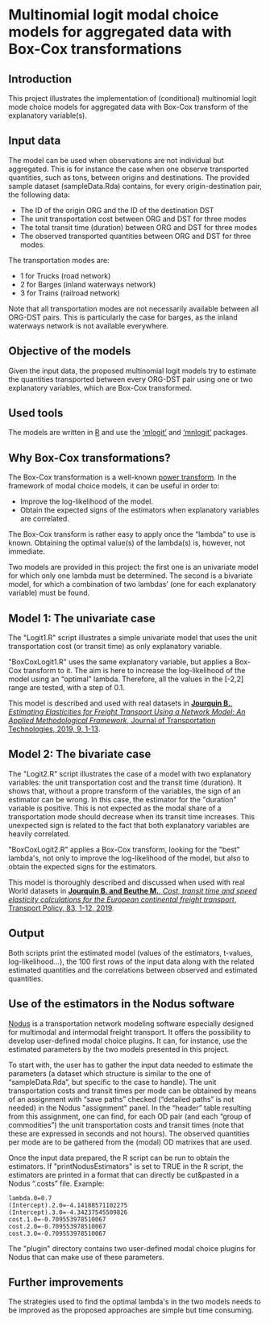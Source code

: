 # Multinomial logit modal choice models for aggregated data with Box-Cox transformations

## Introduction
This project illustrates the implementation of (conditional) multinomial
logit mode choice models for aggregated data with Box-Cox transform
of the explanatory variable(s).

## Input data
The model can be used when observations are not individual but aggregated. 
This is for instance the case when one observe transported quantities, 
such as tons, between origins and destinations. The provided sample dataset 
(sampleData.Rda) contains, for every origin-destination pair, the 
following data:
-	The ID of the origin ORG and the ID of the destination DST
-	The unit transportation cost between ORG and DST for three modes
-	The total transit time (duration) between ORG and DST for three modes
-	The observed transported quantities between ORG and DST for three modes.

The transportation modes are:
-	1 for Trucks (road network)
-	2 for Barges (inland waterways network)
-	3 for Trains (railroad network)

Note that all transportation modes are not necessarily available between 
all ORG-DST pairs. This is particularly the case for barges, as the 
inland waterways network is not available everywhere. 

## Objective of the models
Given the input data, the proposed multinomial logit models try to 
estimate the quantities transported between every ORG-DST pair using one 
or two explanatory variables, which are Box-Cox transformed.

## Used tools
The models are written in [R](https://www.r-project.org) and use the 
[‘mlogit’](https://cran.r-project.org/web/packages/mlogit/index.html) 
and [‘mnlogit’](https://cran.r-project.org/web/packages/mnlogit/index.html) 
packages.

## Why Box-Cox transformations?
The Box-Cox transformation is a well-known 
[power transform](https://en.wikipedia.org/wiki/Power_transform#Box–Cox_transformation). 
In the framework of modal choice models, it can be useful in order to:
-	Improve the log-likelihood of the model.
-	Obtain the expected signs of the estimators when explanatory variables are correlated.

The Box-Cox transform is rather easy to apply once the “lambda” to use is 
known. Obtaining the optimal value(s) of the lambda(s) is, however, not 
immediate. 

Two models are provided in this project: the first one is an univariate 
model for which only one lambda must be determined. The second is a 
bivariate model, for which a combination of two lambdas’ (one for each 
explanatory variable) must be found.

## Model 1: The univariate case
The "Logit1.R" script illustrates a simple univariate model that uses the
unit transportation cost (or transit time) as only explanatory variable.

"BoxCoxLogit1.R" uses the same explanatory variable, but applies a Box-Cox
transform to it. The aim is here  to increase the log-likelihood of 
the model using an “optimal” lambda. Therefore, all the values in 
the [-2,2] range are tested, with a step of 0.1.

This model is described and used with real datasets in 
[**Jourquin B.**, *Estimating Elasticities for Freight Transport Using a 
Network Model: An Applied Methodological Framework*, Journal of 
Transportation Technologies, 2019, 9, 1-13](https://doi.org/10.4236/jtts.2019.91001).

## Model 2: The bivariate case
The "Logit2.R" script illustrates the case of a model with two explanatory 
variables: the unit transportation cost and the transit time (duration).
It shows that, without a propre transform of the variables, the sign of
an estimator can be wrong. In this case, the estimator for the "duration"
variable is positive. This is not expected as the modal share of a 
transportation mode should decrease when its transit time increases. This
unexpected sign is related to the fact that both explanatory variables
are heavily correlated.

"BoxCoxLogit2.R" applies a Box-Cox transform, looking for the "best" 
lambda's, not only to improve the log-likelihood of the model, but also 
to obtain the expected signs for the estimators. 

This model is thoroughly described and discussed when used with real 
World datasets in [**Jourquin B. and Beuthe M.**, *Cost, transit time 
and speed elasticity calculations for the European continental freight 
transport*, Transport Policy, 83, 1-12, 2019](https://doi.org/10.1016/j.tranpol.2019.08.009).

## Output
Both scripts print the estimated model (values of the estimators, t-values,
log-likelihood...), the 100 first rows of the input data along with the
related estimated quantities and the correlations between observed and 
estimated quantities.

## Use of the estimators in the Nodus software
[Nodus](http://nodus.uclouvain.be) is a transportation network modeling 
software especially designed for multimodal and intermodal freight 
transport. It offers the possibility to develop user-defined modal 
choice plugins. It can, for instance, use the estimated parameters by 
the two models presented in this project.

To start with, the user has to gather the input data needed to estimate 
the parameters (a dataset which structure is similar to the one of 
“sampleData.Rda”, but specific to the case to handle). The unit 
transportation costs and transit times per mode can be obtained by means of 
an assignment with “save paths” checked (“detailed paths” is not needed)
in the Nodus "assignment" panel. 
In the “header” table resulting from this assignment, one can find, for 
each OD pair (and each “group of commodities”) the unit transportation 
costs and transit times (note that these are expressed in seconds and 
not hours). The observed quantities per mode are to be gathered from the 
(modal) OD matrixes that are used.  

Once the input data prepared, the R script can be run to obtain the 
estimators. If "printNodusEstimators" is set to TRUE in the R script,
the estimators are printed in a format that can directly be 
cut&pasted in a Nodus “.costs” file. Example:

    lambda.0=0.7
    (Intercept).2.0=-4.14188571102275
    (Intercept).3.0=-4.34237545509826
    cost.1.0=-0.709553978510067
    cost.2.0=-0.709553978510067
    cost.3.0=-0.709553978510067

The "plugin" directory contains two user-defined modal choice 
plugins for Nodus that can make use of these parameters. 

## Further improvements
The strategies used to find the optimal lambda's in the two models needs 
to be improved as the proposed approaches are simple but time consuming.


